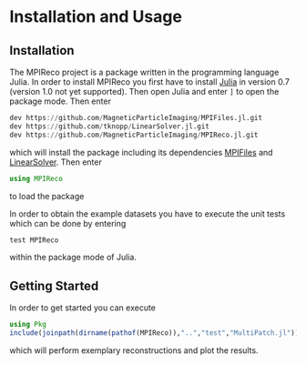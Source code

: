 # Installation and Usage

## Installation

The MPIReco project is a package written in the programming language Julia.
In order to install MPIReco you first have to install [Julia](http://julialang.org/downloads/) in version 0.7 (version 1.0 not yet supported). Then open Julia and enter `]` to open
the package mode. Then enter
```julia
dev https://github.com/MagneticParticleImaging/MPIFiles.jl.git
dev https://github.com/tknopp/LinearSolver.jl.git
dev https://github.com/MagneticParticleImaging/MPIReco.jl.git
```
which will install the package including its dependencies [MPIFiles](https://github.com/MagneticParticleImaging/MPIFiles.jl.git) and [LinearSolver](https://github.com/tknopp/LinearSolver.jl.git). Then enter
```julia
using MPIReco
```
to load the package

In order to obtain the example datasets you have to execute the unit tests which can be done by entering
```julia
test MPIReco
```
within the package mode of Julia.

## Getting Started

In order to get started you can execute
```julia
using Pkg
include(joinpath(dirname(pathof(MPIReco)),"..","test","MultiPatch.jl"))
```
which will perform exemplary reconstructions and plot the results.
